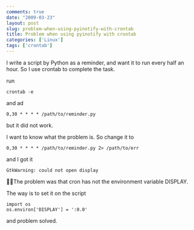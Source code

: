 ```yaml
---
comments: true
date: "2009-03-23"
layout: post
slug: problem-when-using-pyinotify-with-crontab
title: Problem when using pyinotify with crontab
categories: ['Linux']
tags: ['crontab']
---
```


I write a script by Python as a reminder, and want it to run every half an hour. So I use crontab to complete the task.

run

	crontab -e

and ad

	0,30 * * * * /path/to/reminder.py

but it did not work.

I want to know what the problem is. So change it to

	0,30 * * * * /path/to/reminder.py 2> /path/to/err


and I got it

	GtkWarning: could not open display

The problem was that cron has not the environment variable DISPLAY.

The way is to set it on the script

	import os
	os.environ['DISPLAY'] = ':0.0'

and problem solved.
